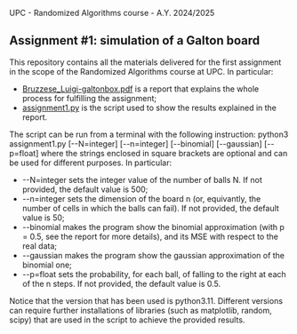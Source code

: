 UPC - Randomized Algorithms course - A.Y. 2024/2025

## Assignment #1: simulation of a Galton board

This repository contains all the materials delivered for the first assignment in the scope of the Randomized Algorithms course at UPC.
In particular:
- [Bruzzese_Luigi-galtonbox.pdf](https://www.google.it) is a report that explains the whole process for fulfilling the assignment;
- [assignment1.py](https://www.google.it) is the script used to show the results explained in the report.

The script can be run from a terminal with the following instruction:
  python3 assignment1.py [--N=integer] [--n=integer] [--binomial] [--gaussian] [--p=float]
where the strings enclosed in square brackets are optional and can be used for different purposes. In particular:
- --N=integer sets the integer value of the number of balls N. If not provided, the default value is 500;
- --n=integer sets the dimension of the board n (or, equivantly, the number of cells in which the balls can fail). If not provided, the default value is 50;
- --binomial makes the program show the binomial approximation (with p = 0.5, see the report for more details), and its MSE with respect to the real data;
- --gaussian makes the program show the gaussian approximation of the binomial one;
- --p=float sets the probability, for each ball, of falling to the right at each of the n steps. If not provided, the default value is 0.5.

Notice that the version that has been used is python3.11. Different versions can require further installations of libraries (such as matplotlib, random, scipy) that are used in the script to achieve the provided results.
